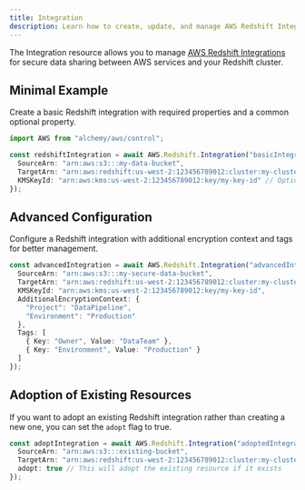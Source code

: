 ```yaml
---
title: Integration
description: Learn how to create, update, and manage AWS Redshift Integrations using Alchemy Cloud Control.
---
```


The Integration resource allows you to manage [AWS Redshift Integrations](https://docs.aws.amazon.com/redshift/latest/userguide/) for secure data sharing between AWS services and your Redshift cluster.

## Minimal Example

Create a basic Redshift integration with required properties and a common optional property.

```ts
import AWS from "alchemy/aws/control";

const redshiftIntegration = await AWS.Redshift.Integration("basicIntegration", {
  SourceArn: "arn:aws:s3:::my-data-bucket",
  TargetArn: "arn:aws:redshift:us-west-2:123456789012:cluster:my-cluster",
  KMSKeyId: "arn:aws:kms:us-west-2:123456789012:key/my-key-id" // Optional
});
```

## Advanced Configuration

Configure a Redshift integration with additional encryption context and tags for better management.

```ts
const advancedIntegration = await AWS.Redshift.Integration("advancedIntegration", {
  SourceArn: "arn:aws:s3:::my-secure-data-bucket",
  TargetArn: "arn:aws:redshift:us-west-2:123456789012:cluster:my-cluster",
  KMSKeyId: "arn:aws:kms:us-west-2:123456789012:key/my-key-id",
  AdditionalEncryptionContext: {
    "Project": "DataPipeline",
    "Environment": "Production"
  },
  Tags: [
    { Key: "Owner", Value: "DataTeam" },
    { Key: "Environment", Value: "Production" }
  ]
});
```

## Adoption of Existing Resources

If you want to adopt an existing Redshift integration rather than creating a new one, you can set the `adopt` flag to true.

```ts
const adoptIntegration = await AWS.Redshift.Integration("adoptedIntegration", {
  SourceArn: "arn:aws:s3:::existing-bucket",
  TargetArn: "arn:aws:redshift:us-west-2:123456789012:cluster:my-cluster",
  adopt: true // This will adopt the existing resource if it exists
});
```